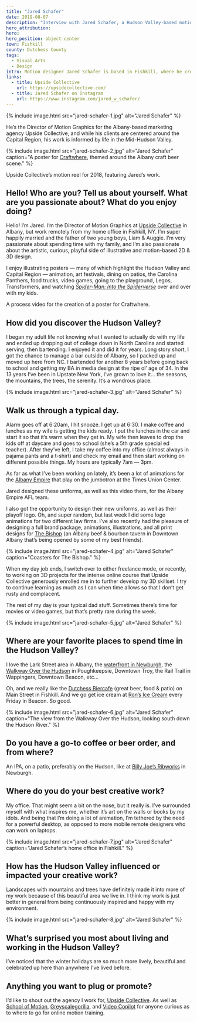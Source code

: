 ```yaml
---
title: "Jared Schafer"
date: 2019-08-07
description: "Interview with Jared Schafer, a Hudson Valley-based motion designer creating stunning animations and posters."
hero_attribution:
hero:
hero_position: object-center
town: Fishkill
county: Dutchess County
tags:
  - Visual Arts
  - Design
intro: Motion designer Jared Schafer is based in Fishkill, where he creates stunning animations and posters for high-profile clients.
links:
  - title: Upside Collective
    url: https://upsidecollective.com/
  - title: Jared Schafer on Instagram
    url: https://www.instagram.com/jared_w_schafer/
---
```


{% include image.html src="jared-schafer-1.jpg" alt="Jared Schafer" %}

He’s the Director of Motion Graphics for the Albany-based marketing agency Upside Collective, and while his clients are centered around the Capital Region, his work is informed by life in the Mid-Hudson Valley.

{% include image.html src="jared-schafer-2.jpg" alt="Jared Schafer" caption="A poster for [Craftwhere](https://www.craftwhere.com/), themed around the Albany craft beer scene." %}

Upside Collective’s motion reel for 2018, featuring Jared’s work.

## Hello! Who are you? Tell us about yourself. What are you passionate about? What do you enjoy doing?

Hello! I’m Jared. I’m the Director of Motion Graphics at [Upside Collective](https://upsidecollective.com/) in Albany, but work remotely from my home office in Fishkill, NY. I’m super happily married and the father of two young boys, Liam & Auggie. I’m very passionate about spending time with my family, and I’m also passionate about the artistic, curious, playful side of illustrative and motion-based 2D & 3D design.

I enjoy illustrating posters — many of which highlight the Hudson Valley and Capital Region — animation, art festivals, dining on patios, the Carolina Panthers, food trucks, video games, going to the playground, Legos, Transformers, and watching _[Spider-Man: Into the Spiderverse](https://www.youtube.com/watch?v=g4Hbz2jLxvQ)_ over and over with my kids.

A process video for the creation of a poster for Craftwhere.

## How did you discover the Hudson Valley?

I began my adult life not knowing what I wanted to actually do with my life and ended up dropping out of college down in North Carolina and started serving, then bartending. I enjoyed it and did it for years. Long story short, I got the chance to manage a bar outside of Albany, so I packed up and moved up here from NC. I bartended for another 8 years before going back to school and getting my BA in media design at the ripe ol’ age of 34. In the 13 years I’ve been in Upstate New York, I’ve grown to love it… the seasons, the mountains, the trees, the serenity. It’s a wondrous place.

{% include image.html src="jared-schafer-3.jpg" alt="Jared Schafer" %}

## Walk us through a typical day.

Alarm goes off at 6:20am, I hit snooze. I get up at 6:30. I make coffee and lunches as my wife is getting the kids ready. I put the lunches in the car and start it so that it’s warm when they get in. My wife then leaves to drop the kids off at daycare and goes to school (she’s a 5th grade special ed teacher). After they’ve left, I take my coffee into my office (almost always in pajama pants and a t-shirt) and check my email and then start working on different possible things. My hours are typically 7am — 3pm.

As far as what I’ve been working on lately, it’s been a lot of animations for the [Albany Empire](http://www.thealbanyempire.com/home/) that play on the jumbotron at the Times Union Center.

Jared designed these uniforms, as well as this video them, for the Albany Empire AFL team.

I also got the opportunity to design their new uniforms, as well as their playoff logo. Oh, and super random, but last week I did some logo animations for two different law firms. I’ve also recently had the pleasure of designing a full brand package, animations, illustrations, and all print designs for [The Bishop](https://www.facebook.com/pages/category/Restaurant/The-Bishop-986242568239354/) (an Albany beef & bourbon tavern in Downtown Albany that’s being opened by some of my best friends).

{% include image.html src="jared-schafer-4.jpg" alt="Jared Schafer" caption="Coasters for The Bishop." %}

When my day job ends, I switch over to either freelance mode, or recently, to working on 3D projects for the intense online course that Upside Collective generously enrolled me in to further develop my 3D skillset. I try to continue learning as much as I can when time allows so that I don’t get rusty and complacent.

The rest of my day is your typical dad stuff. Sometimes there’s time for movies or video games, but that’s pretty rare during the week.

{% include image.html src="jared-schafer-5.jpg" alt="Jared Schafer" %}

## Where are your favorite places to spend time in the Hudson Valley?

I love the Lark Street area in Albany, the [waterfront in Newburgh](http://www.newburghonhudson.com/), the [Walkway Over the Hudson](https://walkway.org/) in Poughkeepsie, Downtown Troy, the Rail Trail in Wappingers, Downtown Beacon, etc…

Oh, and we really like the [Dutchess Biercafe](https://www.thedutchessbiercafe.com/) (great beer, food & patio) on Main Street in Fishkill. And we go get ice cream at [Ron’s Ice Cream](https://www.yelp.com/biz/rons-ice-cream-beacon) every Friday in Beacon. So good.

{% include image.html src="jared-schafer-6.jpg" alt="Jared Schafer" caption="The view from the Walkway Over the Hudson, looking south down the Hudson River." %}

## Do you have a go-to coffee or beer order, and from where?

An IPA, on a patio, preferably on the Hudson, like at [Billy Joe’s Ribworks](https://ribworks.com/) in Newburgh.

## Where do you do your best creative work?

My office. That might seem a bit on the nose, but it really is. I’ve surrounded myself with what inspires me, whether it’s art on the walls or books by my idols. And being that I’m doing a lot of animation, I’m tethered by the need for a powerful desktop, as opposed to more mobile remote designers who can work on laptops.

{% include image.html src="jared-schafer-7.jpg" alt="Jared Schafer" caption="Jared Schafer’s home office in Fishkill." %}

## How has the Hudson Valley influenced or impacted your creative work?

Landscapes with mountains and trees have definitely made it into more of my work because of this beautiful area we live in. I think my work is just better in general from being continuously inspired and happy with my environment.

{% include image.html src="jared-schafer-8.jpg" alt="Jared Schafer" %}

## What’s surprised you most about living and working in the Hudson Valley?

I’ve noticed that the winter holidays are so much more lively, beautiful and celebrated up here than anywhere I’ve lived before.

## Anything you want to plug or promote?

I’d like to shout out the agency I work for, [Upside Collective](https://upsidecollective.com/). As well as [School of Motion](https://www.schoolofmotion.com/), [Greyscalegorilla](https://greyscalegorilla.com/), and [Video Copilot](https://www.videocopilot.net/) for anyone curious as to where to go for online motion training.
